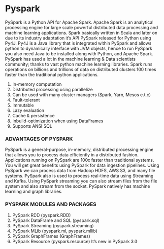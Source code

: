 # Pyspark

PySpark is a Python API for Apache Spark. Apache Spark is an analytical processing engine for large scale powerful distributed data processing and machine learning applications.
Spark basically written in Scala and later on due to its industry adaptation it’s API PySpark released for Python using Py4J. Py4J is a Java library that is integrated within PySpark and allows python to dynamically interface with JVM objects, hence to run PySpark you also need Java to be installed along with Python, and Apache Spark.
PySpark has used a lot in the machine learning & Data scientists community; thanks to vast python machine learning libraries. Spark runs operations on billions and trillions of data on distributed clusters 100 times faster than the traditional python applications.

1. In-memory computation
2. Distributed processing using parallelize
3. Can be used with many cluster managers (Spark, Yarn, Mesos e.t.c)
4. Fault-tolerant
5. Immutable
6. Lazy evaluation
7. Cache & persistence
8. Inbuild-optimization when using DataFrames
9. Supports ANSI SQL


### ADVANTAGES OF PYSPARK

PySpark is a general-purpose, in-memory, distributed processing engine that allows you to process data efficiently in a distributed fashion.
Applications running on PySpark are 100x faster than traditional systems.
You will get great benefits using PySpark for data ingestion pipelines.
Using PySpark we can process data from Hadoop HDFS, AWS S3, and many file systems.
PySpark also is used to process real-time data using Streaming and Kafka.
Using PySpark streaming you can also stream files from the file system and also stream from the socket.
PySpark natively has machine learning and graph libraries.

### PYSPARK MODULES AND PACKAGES

1. PySpark RDD (pyspark.RDD)
2. PySpark DataFrame and SQL (pyspark.sql)
3. PySpark Streaming (pyspark.streaming)
4. PySpark MLib (pyspark.ml, pyspark.mllib)
5. PySpark GraphFrames (GraphFrames)
6. PySpark Resource (pyspark.resource) It’s new in PySpark 3.0

